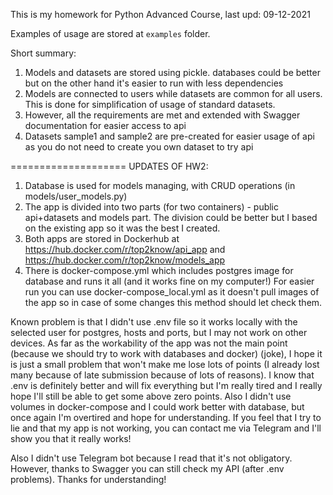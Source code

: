 This is my homework for Python Advanced Course, last upd: 09-12-2021

Examples of usage are stored at `examples` folder.

Short summary:
1. Models and datasets are stored using pickle. databases could be better but on the other hand it's easier to run with less dependencies
2. Models are connected to users while datasets are common for all users. This is done for simplification of usage of standard datasets.
3. However, all the requirements are met and extended with Swagger documentation for easier access to api
4. Datasets sample1 and sample2 are pre-created for easier usage of api as you do not need to create you own dataset to try api

====================
UPDATES OF HW2:
1. Database is used for models managing, with CRUD operations (in models/user_models.py)
2. The app is divided into two parts (for two containers) - public api+datasets and models part. The division could be better but I based on the existing app so it was the best I created.
3. Both apps are stored in Dockerhub at https://hub.docker.com/r/top2know/api_app and https://hub.docker.com/r/top2know/models_app
4. There is docker-compose.yml which includes postgres image for database and runs it all (and it works fine on my computer!)
For easier run you can use docker-compose_local.yml as it doesn't pull images of the app so in case of some changes this method should let check them.

Known problem is that I didn't use .env file so it works locally with the selected user for postgres, hosts and ports, but I may not work on other devices.
As far as the workability of the app was not the main point (because we should try to work with databases and docker) (joke), I hope it is just a small problem that won't make me lose lots of points (I already lost many because of late submission because of lots of reasons).
I know that .env is definitely better and will fix everything but I'm really tired and I really hope I'll still be able to get some above zero points.
Also I didn't use volumes in docker-compose and I could work better with database, but once again I'm overtired and hope for understanding.
If you feel that I try to lie and that my app is not working, you can contact me via Telegram and I'll show you that it really works!

Also I didn't use Telegram bot because I read that it's not obligatory. However, thanks to Swagger you can still check my API (after .env problems).
Thanks for understanding!
